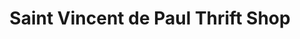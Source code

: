---
title: "Saint Vincent de Paul Thrift Shop"
url: /lewiston/saint-vincent-de-paul-thrift-shop/
shop: Kramladen
---